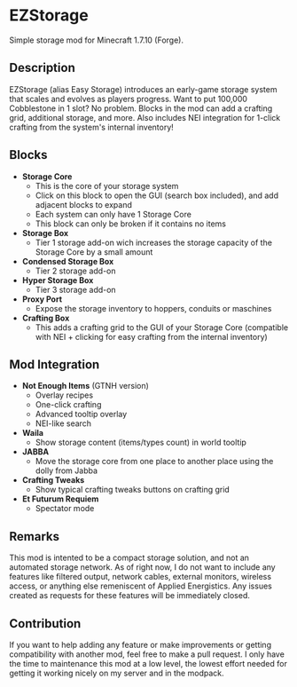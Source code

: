 # EZStorage

Simple storage mod for Minecraft 1.7.10 (Forge).

## Description

EZStorage (alias Easy Storage) introduces an early-game storage system that scales and evolves as players progress. Want to put 100,000 Cobblestone in 1 slot? No problem. Blocks in the mod can add a crafting grid, additional storage, and more. Also includes NEI integration for 1-click crafting from the system's internal inventory!
 
## Blocks

- **Storage Core**
  - This is the core of your storage system
  - Click on this block to open the GUI (search box included), and add adjacent blocks to expand
  - Each system can only have 1 Storage Core
  - This block can only be broken if it contains no items
- **Storage Box**
  - Tier 1 storage add-on wich increases the storage capacity of the Storage Core by a small amount
- **Condensed Storage Box**
  - Tier 2 storage add-on
- **Hyper Storage Box**
  - Tier 3 storage add-on
- **Proxy Port**
  - Expose the storage inventory to hoppers, conduits or maschines
- **Crafting Box**
  - This adds a crafting grid to the GUI of your Storage Core (compatible with NEI + clicking for easy crafting from the internal inventory)

## Mod Integration

- **Not Enough Items** (GTNH version)
  - Overlay recipes
  - One-click crafting
  - Advanced tooltip overlay
  - NEI-like search
- **Waila**
  - Show storage content (items/types count) in world tooltip
- **JABBA**
  - Move the storage core from one place to another place using the dolly from Jabba
- **Crafting Tweaks**
  - Show typical crafting tweaks buttons on crafting grid
- **Et Futurum Requiem**
  - Spectator mode

## Remarks

This mod is intented to be a compact storage solution, and not an automated storage network. As of right now, I do not want to include any features like filtered output, network cables, external monitors, wireless access, or anything else remeniscent of Applied Energistics. Any issues created as requests for these features will be immediately closed.

## Contribution

If you want to help adding any feature or make improvements or getting compatibility with another mod, feel free to make a pull request. I only have the time to maintenance this mod at a low level, the lowest effort needed for getting it working nicely on my server and in the modpack.
